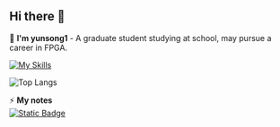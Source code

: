 ## Hi there 👋    
   
🔭 **I'm yunsong1** - A graduate student studying at school, may pursue a career in FPGA.         

[![My Skills](https://skillicons.dev/icons?i=eclipse,git,c,matlab,linux,cpp,tensorflow&theme=dark)](https://skillicons.dev)

![Top Langs](https://github-readme-stats.vercel.app/api/top-langs/?username=yunsong1&layout=compact&theme=onedark)

⚡ **My notes**          
<a href="https://www.zhihu.com/people/fys-60-44/posts">
![Static Badge](https://img.shields.io/badge/FPGA_note-%E7%9F%A5%E4%B9%8E-blue?logo=appveyor&logoSize=auto) 







